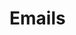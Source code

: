 # Emails

  <appSettings>
    <add key="smtpServer" value="smtp.gmail.com" />
    <add key="smtpUser" value="seuemail@gmail.com" />
    <add key="EmailFrom" value="seuemail@gmail.com" />
    <add key="user" value="usuarioemail" />
    <add key="key" value="senhaemail" />    
    <add key="ClientSettingsProvider.ServiceUri" value="" />
  </appSettings>
